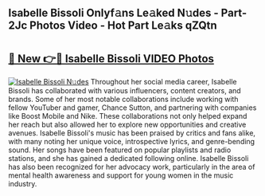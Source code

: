 ## Isabelle Bissoli Onlyf𝚊ns Le𝚊ked N𝚞des - Part-2Jc Photos Video - Hot Part Le𝚊ks qZQtn

# <h2><a href="http://ac26911.deff.icu/?id=Isabelle+Bissoli">🔗 New 👉🔴 Isabelle Bissoli VIDEO Photos</a></h2>

[![Isabelle Bissoli N𝚞des](https://i.imgur.com/rIISA9y.gif)](http://ac26911.deff.icu/?id=Isabelle+Bissoli)
Throughout her social media career, Isabelle Bissoli has collaborated with various influencers, content creators, and brands. Some of her most notable collaborations include working with fellow YouTuber and gamer, Chance Sutton, and partnering with companies like Boost Mobile and Nike. These collaborations not only helped expand her reach but also allowed her to explore new opportunities and creative avenues. Isabelle Bissoli's music has been praised by critics and fans alike, with many noting her unique voice, introspective lyrics, and genre-bending sound. Her songs have been featured on popular playlists and radio stations, and she has gained a dedicated following online. Isabelle Bissoli has also been recognized for her advocacy work, particularly in the area of mental health awareness and support for young women in the music industry.
